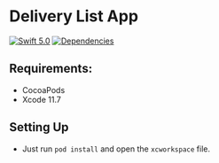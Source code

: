 # Delivery List App

[![Swift 5.0](https://img.shields.io/badge/swift-5.0-ED523F.svg?style=flat)](https://swift.org/download/) [![Dependencies](https://img.shields.io/badge/dependencies-RxSwift-brightgreen.svg)](https://github.com/ReactiveX/RxSwift)

## Requirements:

* CocoaPods
* Xcode 11.7

## Setting Up

* Just run `pod install` and open the `xcworkspace` file.